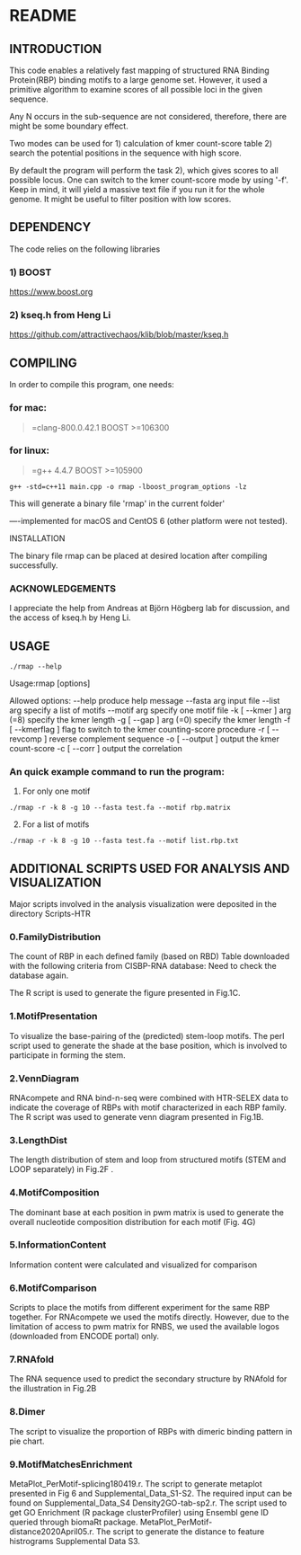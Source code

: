 # README


## INTRODUCTION

This code enables a relatively fast mapping of structured RNA Binding Protein(RBP) binding motifs to a large genome set.
However, it used a primitive algorithm to examine scores of all possible loci in the given sequence.

Any N occurs in the sub-sequence are not considered, therefore, there are might be some boundary effect.

Two modes can be used for 1) calculation of kmer count-score table 2) search the potential positions in the sequence with high score.

By default the program will perform the task 2), which gives scores to all possible locus. One can switch to the kmer count-score mode by using '-f'.
Keep in mind, it will yield a massive text file if you run it for the whole genome. It might be useful to filter position with low scores.


## DEPENDENCY

The code relies on the following libraries

### 1) BOOST
https://www.boost.org
### 2) kseq.h from Heng Li
https://github.com/attractivechaos/klib/blob/master/kseq.h

## COMPILING

In order to compile this program, one needs:

### for mac:
>=clang-800.0.42.1
BOOST >=106300

### for linux:
>=g++ 4.4.7
BOOST >=105900

```
g++ -std=c++11 main.cpp -o rmap -lboost_program_options -lz
```
This will generate a binary file 'rmap' in the current folder'

—-implemented for macOS and CentOS 6 (other platform were not tested).

INSTALLATION

The binary file rmap can be placed at desired location after compiling successfully.

### ACKNOWLEDGEMENTS

I appreciate the help from Andreas at Björn Högberg lab for discussion, and the access of kseq.h by Heng Li.


## USAGE

```
./rmap --help
```
Usage:rmap [options]

Allowed options:
--help                 produce help message
--fasta arg            input file
--list arg             specify a list of motifs
--motif arg            specify one motif file
-k [ --kmer ] arg (=8) specify the kmer length
-g [ --gap ] arg (=0)  specify the kmer length
-f [ --kmerflag ]      flag to switch to the kmer counting-score procedure
-r [ --revcomp ]       reverse complement sequence
-o [ --output ]        output the kmer count-score
-c [ --corr ]          output the correlation



### An quick example command to run the program:

1) For only one motif

```
./rmap -r -k 8 -g 10 --fasta test.fa --motif rbp.matrix
```

2) For a list of motifs
```
./rmap -r -k 8 -g 10 --fasta test.fa --motif list.rbp.txt
```




## ADDITIONAL SCRIPTS USED FOR ANALYSIS AND VISUALIZATION

Major scripts involved in the analysis visualization were deposited in the directory Scripts-HTR

### 0.FamilyDistribution
The count of RBP in each defined family (based on RBD)
Table downloaded with the following criteria from CISBP-RNA database: Need to check the database again. 

The R script is used to generate the figure presented in Fig.1C.

### 1.MotifPresentation
To visualize the base-pairing of the (predicted) stem-loop motifs.
The perl script used to generate the shade at the base position, which is involved to participate in forming the stem.

### 2.VennDiagram

RNAcompete and RNA bind-n-seq were combined with HTR-SELEX data to indicate the coverage of RBPs with motif characterized in each RBP family.
The R script was used to generate venn diagram presented in Fig.1B.

### 3.LengthDist
The length distribution of stem and loop from structured motifs (STEM and LOOP separately) in Fig.2F .

### 4.MotifComposition 

The dominant base at each position in pwm matrix is used to generate the overall nucleotide composition distribution for each motif (Fig. 4G)

### 5.InformationContent
Information content were calculated and visualized for comparison

### 6.MotifComparison

Scripts to place the motifs from different experiment for the same RBP together. 
For RNAcompete we used the motifs directly. However, due to the limitation of access to pwm matrix for RNBS, we used the available logos (downloaded from ENCODE portal) only.

### 7.RNAfold

The RNA sequence used to predict the secondary structure by RNAfold for the illustration in Fig.2B

### 8.Dimer

The script to visualize the proportion of RBPs with dimeric binding pattern in pie chart.

### 9.MotifMatchesEnrichment
MetaPlot_PerMotif-splicing180419.r. The script to generate metaplot presented in Fig 6 and Supplemental_Data_S1-S2. The required input can be found on Supplemental_Data_S4
Density2GO-tab-sp2.r. The script used to get GO Enrichment (R package clusterProfiler) using Ensembl gene ID queried through biomaRt package.
MetaPlot_PerMotif-distance2020April05.r. The script to generate the distance to feature histrograms Supplemental Data S3.
